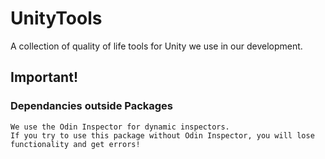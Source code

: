 # UnityTools
A collection of quality of life tools for Unity we use in our development.

## Important!
### Dependancies outside Packages

```
We use the Odin Inspector for dynamic inspectors.
If you try to use this package without Odin Inspector, you will lose functionality and get errors!
```
